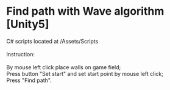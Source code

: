 # Find path with Wave algorithm [Unity5]
C# scripts located at /Assets/Scripts
<br>
<br>
Instruction:
<br>
<br>
By mouse left click place walls on game field;
<br>
Press button "Set start" and set start point by mouse left click;
<br>
Press "Find path".

